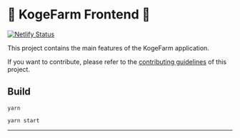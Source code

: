 # 🦥 KogeFarm Frontend 🦥

[![Netlify Status](https://api.netlify.com/api/v1/badges/719a8223-7446-4772-addf-4459009ce5c4/deploy-status)](https://app.netlify.com/sites/ecstatic-bhaskara-ba18f1/deploys)

This project contains the main features of the KogeFarm application.

If you want to contribute, please refer to the [contributing guidelines](./CONTRIBUTING.md) of this project.

## Build

`yarn`

`yarn start`

--------------------
